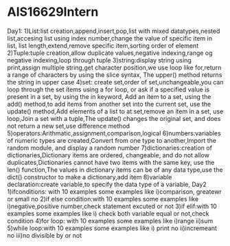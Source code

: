 # AIS16629Intern
Day1:
1)List:list creation,append,insert,pop,list with mixed datatypes,nested list,accesing list using index number,change the value of specific item in list,
list length,extend,remove specific item,sorting order of element
2)Tuple:tuple creation,allow duplicate values,negative indexing,range og negative indexing,loop through tuple
3)string:display string using print,assign multiple string,get character position,we use loop like for,return a range of characters by using the slice syntax,
The upper() method returns the string in upper case
4)set: create set,order of set,unchangeable,you can loop through the set items using a for loop, or ask if a specified value is present in a set, by using the in keyword,
Add an item to a set, using the add() method,to add items from another set into the current set, use the update() method,Add elements of a list to at set,remove an item in a set,
use loop,Join a set with a tuple,The update() changes the original set, and does not return a new set,use difference method
5)operators:Arithmatic,assignment,comparison,logical
6)numbers:variables of numeric types are created,Convert from one type to another,Import the random module, and display a random number
7)dictionaries:creation of dictionaries,Dictionary items are ordered, changeable, and do not allow duplicates,Dictionaries cannot have two items with the same key,
use the len() function,The values in dictionary items can be of any data type,use the dict() constructor to make a dictionary,add item
8)variable declaration:create variable,to specify the data type of a variable,
Day2
1)ifconditions: with 10 examples some examples like i)comparison, greatewr or small no
2)if else condition:with 10 examples some examples like i)negative,positive number,check statement excuted or not
3)if elif:with 10 examples some examples like i) check both variable equal or not,check condition
4)for loop: with 10 examples some examples like i)range ii)sum
5)while loop:with 10 examples some examples like i) print no ii)incremeant no iii)no divisible by or not
